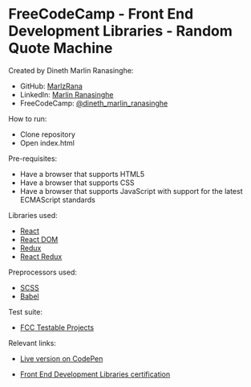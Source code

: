 # FreeCodeCamp - Front End Development Libraries - Random Quote Machine

Created by Dineth Marlin Ranasinghe:

- GitHub: <a href="https://github.com/MarlzRana" target="_blank">MarlzRana</a>
- LinkedIn: <a href="https://www.linkedin.com/in/dineth-marlin-ranasinghe/" target="_blank">Marlin Ranasinghe</a>
- FreeCodeCamp: <a href="https://www.freecodecamp.org/Dineth_Marlin_Ranasinghe" target="_blank">@dineth_marlin_ranasinghe</a>

How to run:

- Clone repository
- Open index.html

Pre-requisites:

- Have a browser that supports HTML5
- Have a browser that supports CSS
- Have a browser that supports JavaScript with support for the latest ECMAScript standards

Libraries used:

- <a href="https://cdnjs.com/libraries/react" target="_blank">React</a>
- <a href="https://cdnjs.com/libraries/react-dom" target="_blank">React DOM</a>
- <a href="https://cdnjs.com/libraries/redux" target="_blank">Redux</a>
- <a href="https://cdnjs.com/libraries/react-redux" target="_blank">React Redux</a>

Preprocessors used:

- <a href="https://sass-lang.com/" target="_blank">SCSS</a>
- <a href="https://babeljs.io/" target="_blank">Babel</a>

Test suite:

- <a href="https://github.com/freeCodeCamp/testable-projects-fcc" target="_blank">FCC Testable Projects</a>

Relevant links:

- <a href="https://codepen.io/marlzrana/full/mdpoagv" target="_blank">Live version on CodePen</a>

- <a href="https://www.freecodecamp.org/certification/Dineth_Marlin_Ranasinghe/front-end-development-libraries" target="_blank">Front End Development Libraries certification</a>
